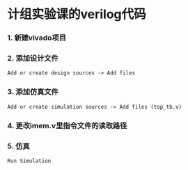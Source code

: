 # 计组实验课的verilog代码
### 1. 新建vivado项目
### 2. 添加设计文件
``` 
Add or create design sources -> Add files
```
### 3. 添加仿真文件
```
Add or create simulation sources -> Add files (top_tb.v)   
```
### 4. 更改imem.v里指令文件的读取路径
### 5. 仿真
```
Run Simulation 
```
